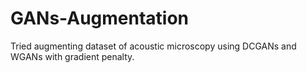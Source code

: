 # GANs-Augmentation
Tried augmenting dataset of acoustic microscopy using DCGANs and WGANs with gradient penalty.
